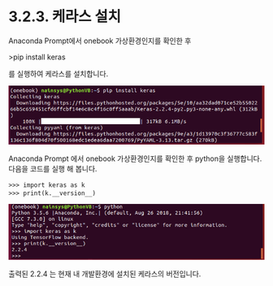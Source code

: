 # 3.2.3. 케라스 설치

Anaconda Prompt에서 onebook 가상환경인지를 확인한 후

\>pip install keras

를 실행하여 케라스를 설치합니다.

![](../../.gitbook/assets/2221.png)

Anaconda Prompt 에서 onebook 가상환경인지를 확인한 후 python을 실행합니다. 다음을 코드를 실행 해 봅니다.

```
>>> import keras as k
>>> print(k.__version__)
```

![](../../.gitbook/assets/2222.png)

출력된 2.2.4 는 현재 내 개발환경에 설치된 케라스의 버전입니다.

